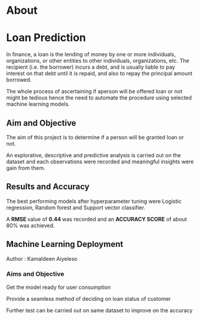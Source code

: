 # About

<h1> Loan Prediction </h1>

<p> In finance, a loan is the lending of money by one or more individuals, organizations, or other entities to other individuals, organizations, etc. The recipient (i.e. the borrower) incurs a debt, and is usually liable to pay interest on that debt until it is repaid, and also to repay the principal amount borrowed. </p>

<p>The whole process of ascertaining if aperson will be offered loan or not might be tedious hence the need to automate the procedure using selected machine learning models. </p>

<h2> Aim and Objective </h2> 

<p> The aim of this project is to determine if a person will be granted loan or not. </p>
<p> An explorative, descriptive and predictive analysis is carried out on the dataset and each observations were 
recorded and meaningful insights were gain from them. </p>

<h2> Results and Accuracy </h2>

<p> The best performing models after hyperparameter tuning were Logistic regression, Random forest and Support vector classifier. 
<p> A <strong> RMSE </strong > value of 
<strong> 0.44 </strong> was recorded and an <strong> ACCURACY SCORE</strong> of about 80% was achieved.</p>

<h2> Machine Learning Deployment </h2>

<p> Author : Kamaldeen Aiyeleso </p>
<h3>Aims and Objective </h3>
<p> Get the model ready for user consumption</p>
<p> Provide a seamless method of deciding on loan status of customer </p>

<p> Further test can be carried out on same dataset 
to improve on the accuracy </p>  